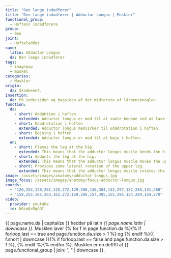 ```yaml
---
title: "Den lange indadfører"
title: "Den lange indadfører | Adductor Longus | Muskler"
functional_group:
  - Hoftens indadførere
group:
  - Ben
joint:
  - Hofteleddet
name:
  latin: Adductor Longus
  da: Den lange indadfører
tags:
  - imagemap
  - muskel
categories:
  - Muskler
origin:
  da: Skambenet.
insertion:
  da: På indersiden og bagsiden af det midterste af lårbensknoglen.
function:
  da:
    - short: Adduktion i hoften
      extended: Adductor longus er med til at samle benene ved at lave adduktion i hoften.
    - short: Udadrotation i hoften
      extended: Adductor longus medvirker til udadrotation i hoften.
    - short: Bøjning i hoften
      extended: Adductor longus er med til at bøje i hoften.
  en:
    - short: Flexes the leg at the hip.
      extended: This means that the adductor longus muscle bends the hip joint such that there is a decrease in the angle between the upper leg and the torso.
    - short: Adducts the leg at the hip.
      extended: This means that the adductor longus muscle moves the upper leg toward the vertical midline of the body (i.e. the action of closing your legs together from a spread out position).
    - short: Provides some lateral rotation of the upper leg.
      extended: This means that the adductor longus muscle rotates the upper leg outward around the axis of the bone (i.e. it rotates the upper leg away from the vertical midline of the body).
image: /assets/images/anatomy/adductor-longus.jpg
image_focus: /assets/images/anatomy/focus-adductor-longus.jpg
coords:
  - "126,253,120,261,125,272,129,288,130,304,132,297,132,285,131,268"
  - "159,255,165,263,162,272,159,286,157,305,155,295,154,284,154,270"
video:
  provider: youtube
  id: U6imQsMgGOI
---
```


{{ page.name.da | capitalize }} hedder på latin *{{ page.name.latin | downcase }}*. Musklen laver {% for f in page.function.da %}{% if forloop.last == true and page.function.da.size > 1 %} og {% endif %}{{ f.short | downcase  }}{% if forloop.last == false and page.function.da.size > 1 %}, {% endif %}{% endfor %}. Musklen er en deffffl af {{ page.functional_group | join: ", " | downcase }}.
